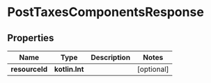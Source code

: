 
# PostTaxesComponentsResponse

## Properties
| Name | Type | Description | Notes |
| ------------ | ------------- | ------------- | ------------- |
| **resourceId** | **kotlin.Int** |  |  [optional] |



